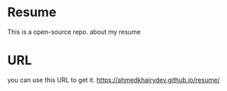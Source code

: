 # Resume
This is a open-source repo. about my resume

# URL
you can use this URL to get it.
https://ahmedkhairydev.github.io/resume/
